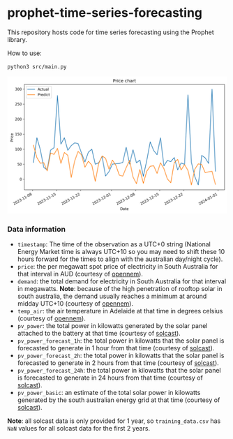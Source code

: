 # prophet-time-series-forecasting
This repository hosts code for time series forecasting using the Prophet library.

How to use:
```bash
python3 src/main.py
```

<img src="figures/figure.png" width="600"/>

### Data information

- `timestamp`: The time of the observation as a UTC+0 string (National Energy Market time is always UTC+10 so you may need to shift these 10 hours forward for the times to align with the australian day/night cycle). 
- `price`: the per megawatt spot price of electricity in South Australia for that interval in AUD (courtesy of [opennem](https://opennem.org.au)).
- `demand`: the total demand for electricity in South Australia for that interval in megawatts. **Note**: because of the high penetration of rooftop solar in south australia, the demand usually reaches a minimum at around midday UTC+10 (courtesy of [opennem](https://opennem.org.au)).
- `temp_air`: the air temperature in Adelaide at that time in degrees celsius (courtesy of [opennem](https://opennem.org.au)).
- `pv_power`: the total power in kilowatts generated by the solar panel attached to the battery at that time (courtesy of [solcast](https://solcast.com)).
- `pv_power_forecast_1h`: the total power in kilowatts that the solar panel is forecasted to generate in 1 hour from that time (courtesy of [solcast](https://solcast.com)).
- `pv_power_forecast_2h`: the total power in kilowatts that the solar panel is forecasted to generate in 2 hours from that time (courtesy of [solcast](https://solcast.com)).
- `pv_power_forecast_24h`: the total power in kilowatts that the solar panel is forecasted to generate in 24 hours from that time (courtesy of [solcast](https://solcast.com)).
- `pv_power_basic`: an estimate of the total solar power in kilowatts generated by the south australian energy grid at that time (courtesy of [solcast](https://solcast.com)).

**Note**: all solcast data is only provided for 1 year, so `training_data.csv` has `NaN` values for all solcast data for the first 2 years.